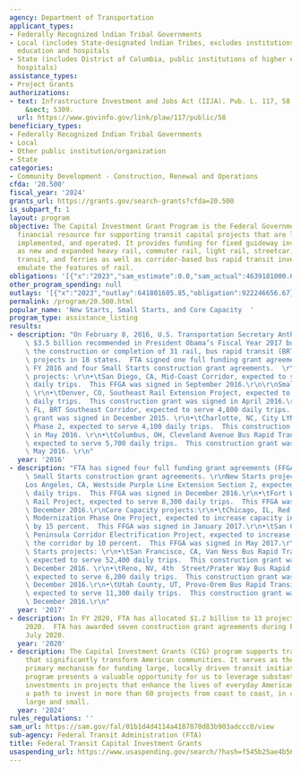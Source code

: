 ```yaml
---
agency: Department of Transportation
applicant_types:
- Federally Recognized lndian Tribal Governments
- Local (includes State-designated lndian Tribes, excludes institutions of higher
  education and hospitals
- State (includes District of Columbia, public institutions of higher education and
  hospitals)
assistance_types:
- Project Grants
authorizations:
- text: Infrastructure Investment and Jobs Act (IIJA). Pub. L. 117, 58. 49 U.S.C.
    &sect; 5309.
  url: https://www.govinfo.gov/link/plaw/117/public/58
beneficiary_types:
- Federally Recognized Indian Tribal Governments
- Local
- Other public institution/organization
- State
categories:
- Community Development - Construction, Renewal and Operations
cfda: '20.500'
fiscal_year: '2024'
grants_url: https://grants.gov/search-grants?cfda=20.500
is_subpart_f: 1
layout: program
objective: The Capital Investment Grant Program is the Federal Government’s primary
  financial resource for supporting transit capital projects that are locally planned,
  implemented, and operated. It provides funding for fixed guideway investments such
  as new and expanded heavy rail, commuter rail, light rail, streetcar, bus rapid
  transit, and ferries as well as corridor-based bus rapid transit investments that
  emulate the features of rail.
obligations: '[{"x":"2023","sam_estimate":0.0,"sam_actual":4639181000.0,"usa_spending_actual":4600428378.2},{"x":"2024","sam_estimate":0.0,"sam_actual":3784789000.0,"usa_spending_actual":3744745181.75},{"x":"2025","sam_estimate":0.0,"sam_actual":3925870000.0,"usa_spending_actual":741319292.0}]'
other_program_spending: null
outlays: '[{"x":"2023","outlay":641801605.85,"obligation":922246656.67},{"x":"2024","outlay":447064480.0,"obligation":3646007260.23},{"x":"2025","outlay":5821273.0,"obligation":328979537.0}]'
permalink: /program/20.500.html
popular_name: 'New Starts, Small Starts, and Core Capacity  '
program_type: assistance_listing
results:
- description: "On February 8, 2016, U.S. Transportation Secretary Anthony Foxx highlighted\
    \ $3.5 billion recommended in President Obama’s Fiscal Year 2017 budget to advance\
    \ the construction or completion of 31 rail, bus rapid transit (BRT), and streetcar\
    \ projects in 18 states.  FTA signed one full funding grant agreement (FFGA) during\
    \ FY 2016 and four Small Starts construction grant agreements.  \r\n\r\nNew Starts\
    \ projects: \r\n•\tSan Diego, CA, Mid-Coast Corridor, expected to serve 24,600\
    \ daily trips.  This FFGA was signed in September 2016.\r\n\r\nSmall Starts projects:\
    \ \r\n•\tDenver, CO, Southeast Rail Extension Project, expected to serve 4,400\
    \ daily trips.  This construction grant was signed in April 2016.\r\n•\tJacksonville,\
    \ FL, BRT Southeast Corridor, expected to serve 4,800 daily trips.  This construction\
    \ grant was signed in December 2015. \r\n•\tCharlotte, NC, City LYNX Gold Line\
    \ Phase 2, expected to serve 4,100 daily trips.  This construction grant was signed\
    \ in May 2016. \r\n•\tColumbus, OH, Cleveland Avenue Bus Rapid Transit Project,\
    \ expected to serve 5,700 daily trips.  This construction grant was signed in\
    \ May 2016. \r\n"
  year: '2016'
- description: "FTA has signed four full funding grant agreements (FFGAs) and three\
    \ Small Starts construction grant agreements. \r\nNew Starts projects: \r\n•\t\
    Los Angeles, CA, Westside Purple Line Extension Section 2, expected to serve 21,600\
    \ daily trips.  This FFGA was signed in December 2016.\r\n•\tFort Worth, TX, TEX\
    \ Rail Project, expected to serve 8,300 daily trips.  This FFGA was signed in\
    \ December 2016.\r\nCore Capacity projects:\r\n•\tChicago, IL, Red and Purple\
    \ Modernization Phase One Project, expected to increase capacity in the corridor\
    \ by 15 percent.  This FFGA was signed in January 2017.\r\n•\tSan Carlos, CA,\
    \ Peninsula Corridor Electrification Project, expected to increase capacity in\
    \ the corridor by 10 percent.  This FFGA was signed in May 2017.\r\n\r\nSmall\
    \ Starts projects: \r\n•\tSan Francisco, CA, Van Ness Bus Rapid Transit Project,\
    \ expected to serve 52,400 daily trips.  This construction grant was signed in\
    \ December 2016. \r\n•\tReno, NV, 4th  Street/Prater Way Bus Rapid Transit Project,\
    \ expected to serve 6,200 daily trips.  This construction grant was signed in\
    \ December 2016.\r\n•\tUtah County, UT, Provo-Orem Bus Rapid Transit Project,\
    \ expected to serve 11,300 daily trips.  This construction grant was signed in\
    \ December 2016.\r\n"
  year: '2017'
- description: In FY 2020, FTA has allocated $1.2 billion to 13 projects through July
    2020.  FTA has awarded seven construction grant agreements during FY 2020 through
    July 2020.
  year: '2020'
- description: The Capital Investment Grants (CIG) program supports transit projects
    that significantly transform American communities. It serves as the federal government’s
    primary mechanism for funding large, locally driven transit initiatives. This
    program presents a valuable opportunity for us to leverage substantial federal
    investments in projects that enhance the lives of everyday Americans. FTA is on
    a path to invest in more than 60 projects from coast to coast, in communities
    large and small.
  year: '2024'
rules_regulations: ''
sam_url: https://sam.gov/fal/01b1d4d4114a4187870d83b903adccc0/view
sub-agency: Federal Transit Administration (FTA)
title: Federal Transit Capital Investment Grants
usaspending_url: https://www.usaspending.gov/search/?hash=f545b25ae4b560fca5296f5c7a53af47
---
```

